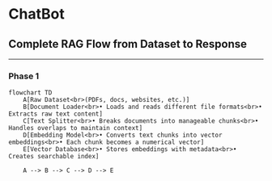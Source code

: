 <!-- # ChatBot


## Complete RAG Flow from Dataset to Response

### Phase 1

`1. Raw Dataset (PDFs, docs, websites, etc.)
   ↓
2. Document Loader
   • Loads and reads different file formats
   • Extracts raw text content
   ↓
3. Text Splitter  
   • Breaks documents into manageable chunks
   • Handles overlaps to maintain context
   ↓
4. Embedding Model
   • Converts text chunks into vector embeddings
   • Each chunk becomes a numerical vector
   ↓
5. Vector Database
   • Stores embeddings with metadata
   • Creates searchable index
   `

### Phase 2

`6. User Query
   • User asks a question
   ↓
7. Chain (Orchestrator)
   • Coordinates the entire process
   • Manages the flow between components
   ↓
8. Retriever
   • Takes user query
   • Converts query to embeddings
   • Performs similarity search in vector DB
   • Returns top-k most relevant chunks
   ↓
9. Prompt Template
   • Takes retrieved chunks + user query
   • Formats them into a structured prompt
   • Adds instructions for the LLM
   ↓
10. Large Language Model (LLM)
    • Receives the formatted prompt
    • Generates answer based on retrieved context
    ↓
11. Response Processing
    • Chain may post-process the response
    • Returns final answer to user
    ` -->


# ChatBot

## Complete RAG Flow from Dataset to Response

---

### Phase 1

```mermaid
flowchart TD
    A[Raw Dataset<br>(PDFs, docs, websites, etc.)]
    B[Document Loader<br>• Loads and reads different file formats<br>• Extracts raw text content]
    C[Text Splitter<br>• Breaks documents into manageable chunks<br>• Handles overlaps to maintain context]
    D[Embedding Model<br>• Converts text chunks into vector embeddings<br>• Each chunk becomes a numerical vector]
    E[Vector Database<br>• Stores embeddings with metadata<br>• Creates searchable index]

    A --> B --> C --> D --> E
